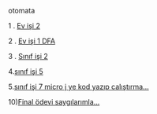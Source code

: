 otomata

1 . [Ev işi 2](https://eemmresen.github.io/otomata/Expression.html)


2 . [Ev işi 1 DFA](https://eemmresen.github.io/otomata/HW1.html)



3 . [Sınıf işi 2](https://eemmresen.github.io/otomata/cw2.html)


4.[sınıf işi 5](https://eemmresen.github.io/otomata/CW5/cw5.html)


5.[sınıf işi 7 micro j ye kod yazıp calıştırma...](https://eemmresen.github.io/otomata/CW7/microJ3.html)


10)[Final ödevi saygılarımla... ](https://eemmresen.github.io/otomata/otomata%20final%20proje/otomatafinal.html)
